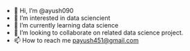 - 👋 Hi, I’m @ayush090
- 👀 I’m interested in data sciencient 
- 🌱 I’m currently learning data science 
- 💞️ I’m looking to collaborate on related data science project.
- 📫 How to reach me payush451@gmail.com

<!---
ayush090/ayush090 is a ✨ special ✨ repository because its `README.md` (this file) appears on your GitHub profile.
You can click the Preview link to take a look at your changes.
--->
